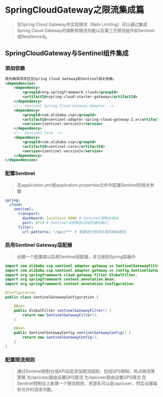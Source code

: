 # SpringCloudGateway之限流集成篇
>在Spring Cloud Gateway中实现限流（Rate Limiting）可以通过集成Spring Cloud Gateway的熔断和限流功能以及第三方限流组件如Sentinel或Resilience4j。

## SpringCloudGateway与Sentinel组件集成
### 添加依赖

```xml
首先确保项目包含Spring Cloud Gateway和Sentinel相关依赖。
<dependencies>
    <dependency>
        <groupId>org.springframework.cloud</groupId>
        <artifactId>spring-cloud-starter-gateway</artifactId>
    </dependency>
    <!-- Sentinel Spring Cloud Gateway Adapter -->
    <dependency>
        <groupId>com.alibaba.csp</groupId>
        <artifactId>sentinel-adapter-spring-cloud-gateway-2.x</artifactId>
        <version>{sentinel-version}</version>
    </dependency>
    <!-- Sentinel Core -->
    <dependency>
        <groupId>com.alibaba.csp</groupId>
        <artifactId>sentinel-core</artifactId>
        <version>{sentinel-version}</version>
    </dependency>
</dependencies>
```
### 配置Sentinel
> 在application.yml或application.properties文件中配置Sentinel的相关参数

```yaml
spring:
  cloud:
    sentinel:
      transport:
        dashboard: localhost:8080 # Sentinel控制台地址
        port: 8719 # Sentinel与控制台之间的通讯端口
      filter:
        url-patterns: "/api/**" # 需要进行限流处理的路由路径
```

### 启用Sentinel Gateway适配器
>创建一个配置类以启用Sentinel适配器，并注册到Spring容器中

```java
import com.alibaba.csp.sentinel.adapter.gateway.sc.SentinelGatewayFilter;
import com.alibaba.csp.sentinel.adapter.gateway.sc.config.SentinelGatewayConfig;
import org.springframework.cloud.gateway.filter.GlobalFilter;
import org.springframework.context.annotation.Bean;
import org.springframework.context.annotation.Configuration;

@Configuration
public class SentinelGatewayConfiguration {

    @Bean
    public GlobalFilter sentinelGatewayFilter() {
        return new SentinelGatewayFilter();
    }

    @Bean
    public SentinelGatewayConfig sentinelGatewayConfig() {
        return new SentinelGatewayConfig();
    }
}
```
### 配置限流规则
>通过Sentinel控制台或API动态添加限流规则，包括QPS限制、热点限流等策略
>为/api/user路由设置QPS限流
为/api/user路由设置QPS限流
在Sentinel控制台上新建一个限流规则，资源名可以是/api/user，然后设置每秒允许的请求次数。